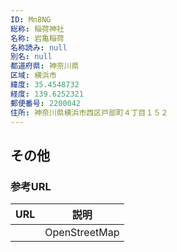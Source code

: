```yaml
---
ID: Mn8NG
総称: 稲荷神社
名称: 岩亀稲荷
名称読み: null
別名: null
都道府県: 神奈川県
区域: 横浜市
緯度: 35.4548732
経度: 139.6252321
郵便番号: 2200042
住所: 神奈川県横浜市西区戸部町４丁目１５２
---
```


## その他

### 参考URL

| URL | 説明          |
| --- | ------------- |
|     | OpenStreetMap |
